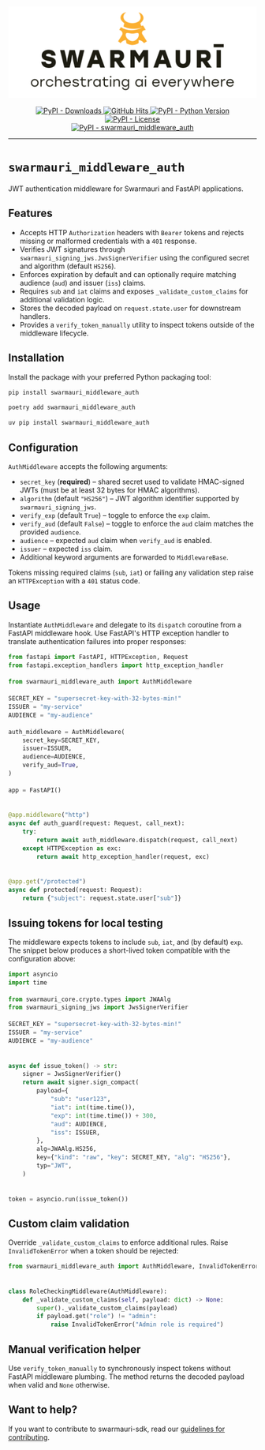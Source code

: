 ![Swarmauri Logo](https://github.com/swarmauri/swarmauri-sdk/blob/3d4d1cfa949399d7019ae9d8f296afba773dfb7f/assets/swarmauri.brand.theme.svg)

<p align="center">
    <a href="https://pypi.org/project/swarmauri_middleware_auth/">
        <img src="https://img.shields.io/pypi/dm/swarmauri_middleware_auth" alt="PyPI - Downloads"/>
    </a>
    <a href="https://github.com/swarmauri/swarmauri-sdk/pkgs/pkgs/swarmauri_middleware_auth">
        <img src="https://hits.seeyoufarm.com/api/count/incr/badge.svg?url=https://github.com/swarmauri/swarmauri-sdk/pkgs/pkgs/swarmauri_middleware_auth&count_bg=%2379C83D&title_bg=%23555555&icon=&icon_color=%23E7E7E7&title=hits&edge_flat=false" alt="GitHub Hits"/>
    </a>
    <a href="https://pypi.org/project/swarmauri_middleware_auth/">
        <img src="https://img.shields.io/pypi/pyversions/swarmauri_middleware_auth" alt="PyPI - Python Version"/>
    </a>
    <a href="https://pypi.org/project/swarmauri_middleware_auth/">
        <img src="https://img.shields.io/pypi/l/swarmauri_middleware_auth" alt="PyPI - License"/>
    </a>
    <br />
    <a href="https://pypi.org/project/swarmauri_middleware_auth/">
        <img src="https://img.shields.io/pypi/v/swarmauri_middleware_auth?label=swarmauri_middleware_auth&color=green" alt="PyPI - swarmauri_middleware_auth"/>
    </a>
</p>

---

# `swarmauri_middleware_auth`

JWT authentication middleware for Swarmauri and FastAPI applications.

## Features

- Accepts HTTP `Authorization` headers with `Bearer` tokens and rejects
  missing or malformed credentials with a `401` response.
- Verifies JWT signatures through `swarmauri_signing_jws.JwsSignerVerifier`
  using the configured secret and algorithm (default `HS256`).
- Enforces expiration by default and can optionally require matching
  audience (`aud`) and issuer (`iss`) claims.
- Requires `sub` and `iat` claims and exposes
  `_validate_custom_claims` for additional validation logic.
- Stores the decoded payload on `request.state.user` for downstream
  handlers.
- Provides a `verify_token_manually` utility to inspect tokens outside of
  the middleware lifecycle.

## Installation

Install the package with your preferred Python packaging tool:

```bash
pip install swarmauri_middleware_auth
```

```bash
poetry add swarmauri_middleware_auth
```

```bash
uv pip install swarmauri_middleware_auth
```

## Configuration

`AuthMiddleware` accepts the following arguments:

- `secret_key` (**required**) – shared secret used to validate
  HMAC-signed JWTs (must be at least 32 bytes for HMAC algorithms).
- `algorithm` (default `"HS256"`) – JWT algorithm identifier supported by
  `swarmauri_signing_jws`.
- `verify_exp` (default `True`) – toggle to enforce the `exp` claim.
- `verify_aud` (default `False`) – toggle to enforce the `aud` claim
  matches the provided `audience`.
- `audience` – expected `aud` claim when `verify_aud` is enabled.
- `issuer` – expected `iss` claim.
- Additional keyword arguments are forwarded to `MiddlewareBase`.

Tokens missing required claims (`sub`, `iat`) or failing any validation
step raise an `HTTPException` with a `401` status code.

## Usage

Instantiate `AuthMiddleware` and delegate to its `dispatch` coroutine from a
FastAPI middleware hook. Use FastAPI's HTTP exception handler to translate
authentication failures into proper responses:

```python
from fastapi import FastAPI, HTTPException, Request
from fastapi.exception_handlers import http_exception_handler

from swarmauri_middleware_auth import AuthMiddleware

SECRET_KEY = "supersecret-key-with-32-bytes-min!"
ISSUER = "my-service"
AUDIENCE = "my-audience"

auth_middleware = AuthMiddleware(
    secret_key=SECRET_KEY,
    issuer=ISSUER,
    audience=AUDIENCE,
    verify_aud=True,
)

app = FastAPI()


@app.middleware("http")
async def auth_guard(request: Request, call_next):
    try:
        return await auth_middleware.dispatch(request, call_next)
    except HTTPException as exc:
        return await http_exception_handler(request, exc)


@app.get("/protected")
async def protected(request: Request):
    return {"subject": request.state.user["sub"]}
```

## Issuing tokens for local testing

The middleware expects tokens to include `sub`, `iat`, and (by default)
`exp`. The snippet below produces a short-lived token compatible with the
configuration above:

```python
import asyncio
import time

from swarmauri_core.crypto.types import JWAAlg
from swarmauri_signing_jws import JwsSignerVerifier

SECRET_KEY = "supersecret-key-with-32-bytes-min!"
ISSUER = "my-service"
AUDIENCE = "my-audience"


async def issue_token() -> str:
    signer = JwsSignerVerifier()
    return await signer.sign_compact(
        payload={
            "sub": "user123",
            "iat": int(time.time()),
            "exp": int(time.time()) + 300,
            "aud": AUDIENCE,
            "iss": ISSUER,
        },
        alg=JWAAlg.HS256,
        key={"kind": "raw", "key": SECRET_KEY, "alg": "HS256"},
        typ="JWT",
    )


token = asyncio.run(issue_token())
```

## Custom claim validation

Override `_validate_custom_claims` to enforce additional rules. Raise
`InvalidTokenError` when a token should be rejected:

```python
from swarmauri_middleware_auth import AuthMiddleware, InvalidTokenError


class RoleCheckingMiddleware(AuthMiddleware):
    def _validate_custom_claims(self, payload: dict) -> None:
        super()._validate_custom_claims(payload)
        if payload.get("role") != "admin":
            raise InvalidTokenError("Admin role is required")
```

## Manual verification helper

Use `verify_token_manually` to synchronously inspect tokens without FastAPI
middleware plumbing. The method returns the decoded payload when valid and
`None` otherwise.

## Want to help?

If you want to contribute to swarmauri-sdk, read our [guidelines for contributing](https://github.com/swarmauri/swarmauri-sdk/blob/master/CONTRIBUTING.md).

